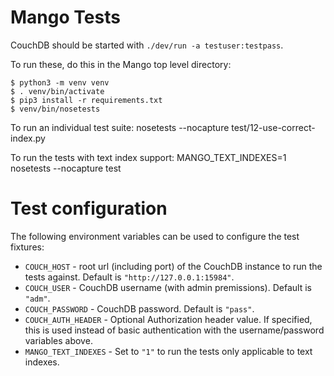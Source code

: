 Mango Tests
===========

CouchDB should be started with `./dev/run -a testuser:testpass`.

To run these, do this in the Mango top level directory:

    $ python3 -m venv venv
    $ . venv/bin/activate
    $ pip3 install -r requirements.txt
    $ venv/bin/nosetests

To run an individual test suite:
    nosetests --nocapture test/12-use-correct-index.py 

To run the tests with text index support:
    MANGO_TEXT_INDEXES=1 nosetests --nocapture test


Test configuration
==================

The following environment variables can be used to configure the test fixtures:

 * `COUCH_HOST` - root url (including port) of the CouchDB instance to run the tests against. Default is `"http://127.0.0.1:15984"`.
 * `COUCH_USER` - CouchDB username (with admin premissions). Default is `"adm"`.
 * `COUCH_PASSWORD` -  CouchDB password. Default is `"pass"`.
 * `COUCH_AUTH_HEADER` - Optional Authorization header value. If specified, this is used instead of basic authentication with the username/password variables above.
 * `MANGO_TEXT_INDEXES` - Set to `"1"` to run the tests only applicable to text indexes.
